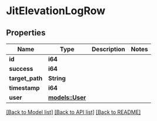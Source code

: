 # JitElevationLogRow

## Properties

Name | Type | Description | Notes
------------ | ------------- | ------------- | -------------
**id** | **i64** |  | 
**success** | **i64** |  | 
**target_path** | **String** |  | 
**timestamp** | **i64** |  | 
**user** | [**models::User**](User.md) |  | 

[[Back to Model list]](../README.md#documentation-for-models) [[Back to API list]](../README.md#documentation-for-api-endpoints) [[Back to README]](../README.md)


